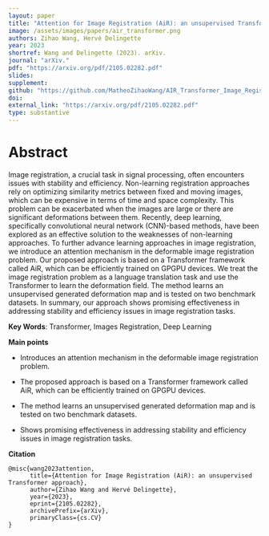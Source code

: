 ```yaml
---
layout: paper
title: "Attention for Image Registration (AiR): an unsupervised Transformer approach"
image: /assets/images/papers/air_transformer.png
authors: Zihao Wang, Hervé Delingette
year: 2023
shortref: Wang and Delingette (2023). arXiv.
journal: "arXiv."
pdf: "https://arxiv.org/pdf/2105.02282.pdf"
slides: 
supplement: 
github: "https://github.com/MatheoZihaoWang/AIR_Transformer_Image_Registration"
doi: 
external_link: "https://arxiv.org/pdf/2105.02282.pdf"
type: substantive
---
```


# Abstract

Image registration, a crucial task in signal processing, often encounters issues with stability and efficiency. Non-learning registration approaches rely on optimizing similarity metrics between fixed and moving images, which can be expensive in terms of time and space complexity. This problem can be exacerbated when the images are large or there are significant deformations between them. Recently, deep learning, specifically convolutional neural network (CNN)-based methods, have been explored as an effective solution to the weaknesses of non-learning approaches. To further advance learning approaches in image registration, we introduce an attention mechanism in the deformable image registration problem. Our proposed approach is based on a Transformer framework called AiR, which can be efficiently trained on GPGPU devices. We treat the image registration problem as a language translation task and use the Transformer to learn the deformation field. The method learns an unsupervised generated deformation map and is tested on two benchmark datasets. In summary, our approach shows promising effectiveness in addressing stability and efficiency issues in image registration tasks.

**Key Words**: Transformer, Images Registration, Deep Learning

**Main points**

- Introduces an attention mechanism in the deformable image registration problem.

- The proposed approach is based on a Transformer framework called AiR, which can be efficiently trained on GPGPU devices.

- The method learns an unsupervised generated deformation map and is tested on two benchmark datasets.

- Shows promising effectiveness in addressing stability and efficiency issues in image registration tasks.

**Citation**

```
@misc{wang2023attention,
      title={Attention for Image Registration (AiR): an unsupervised Transformer approach}, 
      author={Zihao Wang and Hervé Delingette},
      year={2023},
      eprint={2105.02282},
      archivePrefix={arXiv},
      primaryClass={cs.CV}
}
```